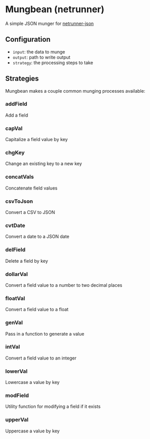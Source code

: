 # Mungbean (netrunner)
A simple JSON munger for [netrunner-json](https://github.com/jesseflorig/netrunner-json)

## Configuration
 - `input`: the data to munge
 - `output`: path to write output
 - `strategy`: the processing steps to take

## Strategies
Mungbean makes a couple common munging processes available:

### addField
Add a field

### capVal
Capitalize a field value by key

### chgKey
Change an existing key to a new key

### concatVals
Concatenate field values

### csvToJson
Convert a CSV to JSON

### cvtDate
Convert a date to a JSON date

### delField
Delete a field by key

### dollarVal
Convert a field value to a number to two decimal places

### floatVal
Convert a field value to a float

### genVal
Pass in a function to generate a value

### intVal
Convert a field value to an integer

### lowerVal
Lowercase a value by key

### modField
Utility function for modifying a field if it exists

### upperVal
Uppercase a value by key
